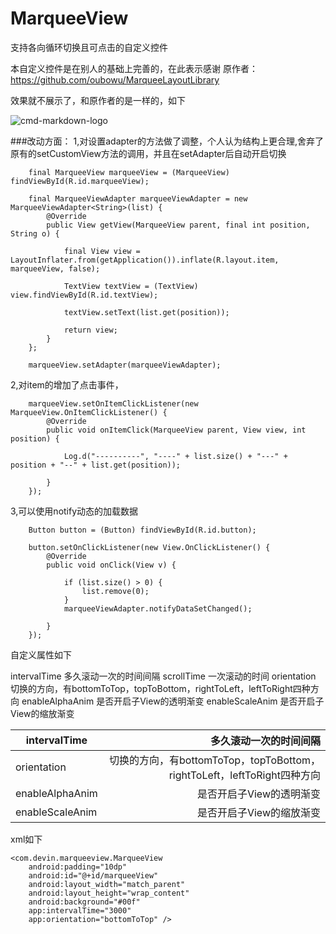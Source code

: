 # MarqueeView
支持各向循环切换且可点击的自定义控件

本自定义控件是在别人的基础上完善的，在此表示感谢
原作者：https://github.com/oubowu/MarqueeLayoutLibrary

效果就不展示了，和原作者的是一样的，如下

![cmd-markdown-logo](https://github.com/oubowu/MarqueeLayoutLibrary/blob/master/pic/demo.gif)

###改动方面：
1,对设置adapter的方法做了调整，个人认为结构上更合理,舍弃了原有的setCustomView方法的调用，并且在setAdapter后自动开启切换

        final MarqueeView marqueeView = (MarqueeView) findViewById(R.id.marqueeView);

        final MarqueeViewAdapter marqueeViewAdapter = new MarqueeViewAdapter<String>(list) {
            @Override
            public View getView(MarqueeView parent, final int position, String o) {

                final View view = LayoutInflater.from(getApplication()).inflate(R.layout.item, marqueeView, false);

                TextView textView = (TextView) view.findViewById(R.id.textView);

                textView.setText(list.get(position));

                return view;
            }
        };

        marqueeView.setAdapter(marqueeViewAdapter);
        

2,对item的增加了点击事件，

        marqueeView.setOnItemClickListener(new MarqueeView.OnItemClickListener() {
            @Override
            public void onItemClick(MarqueeView parent, View view, int position) {

                Log.d("----------", "----" + list.size() + "---" + position + "--" + list.get(position));

            }
        });

3,可以使用notify动态的加载数据

        Button button = (Button) findViewById(R.id.button);

        button.setOnClickListener(new View.OnClickListener() {
            @Override
            public void onClick(View v) {

                if (list.size() > 0) {
                    list.remove(0);
                }
                marqueeViewAdapter.notifyDataSetChanged();

            }
        });


自定义属性如下

intervalTime	多久滚动一次的时间间隔
scrollTime	一次滚动的时间
orientation	切换的方向，有bottomToTop，topToBottom，rightToLeft，leftToRight四种方向
enableAlphaAnim	是否开启子View的透明渐变
enableScaleAnim	是否开启子View的缩放渐变



| intervalTime     | 多久滚动一次的时间间隔 | 
| --------   | -----:  |
| orientation        |  切换的方向，有bottomToTop，topToBottom，rightToLeft，leftToRight四种方向   | 
| enableAlphaAnim        |    是否开启子View的透明渐变   |
| enableScaleAnim        |    是否开启子View的缩放渐变   |



xml如下

    <com.devin.marqueeview.MarqueeView
        android:padding="10dp"
        android:id="@+id/marqueeView"
        android:layout_width="match_parent"
        android:layout_height="wrap_content"
        android:background="#00f"
        app:intervalTime="3000"
        app:orientation="bottomToTop" />


